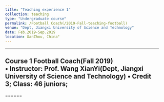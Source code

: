 ```yaml
---
title: "Teaching experience 1"
collection: teaching
type: "Undergraduate course"
permalink: /Football Coach(/2019-Fall-teaching-football)
venue: "Dept, Jiangxi University of Science and Technology"
date: Feb.2019-Sep.2019
location: GanZhou, China"
---
```



---
Course 1       Football Coach(Fall 2019)                                                           
              •  Instructor: Prof. Wang XianYi(Dept, Jiangxi University of Science and Technology)
              •  Credit 3; Class: 46  juniors;
---              
======

